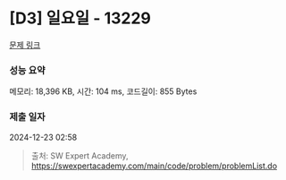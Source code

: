 # [D3] 일요일 - 13229 

[문제 링크](https://swexpertacademy.com/main/code/problem/problemDetail.do?contestProbId=AX0SaDW6L2oDFASs) 

### 성능 요약

메모리: 18,396 KB, 시간: 104 ms, 코드길이: 855 Bytes

### 제출 일자

2024-12-23 02:58



> 출처: SW Expert Academy, https://swexpertacademy.com/main/code/problem/problemList.do